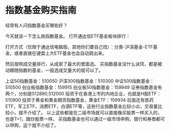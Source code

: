 # 指数基金购买指南
[指数基金购买指南]: (https://articles.zsxq.com/id_vph5ked25bw0.html)

经常有人问指数基金买哪些好？

今天就说一下怎么挑指数基金。
打开通达信ETF基金板块排行：

打开方式（仅限于通达信电脑版，其他你们要自己找）：分类-沪深基金-ETF基金。或者直接在键盘上大ETF基金也会自动跳出来。

然后按照成交量排行，从成家了最大的里面选。
买指数基金没什么诀窍，都是被动跟随指数的基金，一般选成交量大的就可以了。

上证50指数基金：510050
沪深300指数基金：510300
中证500指数基金：510500
创业板指数基金：159915
创业板50指数基金：159949
证券指数基金有两个，分别是512880,512000
投资于在香港上市的内地企业，也就是H股ETF：510900
投资于黄金和黄金期货指数基金，黄金ETF：159934
后面还有医药ETF，军工ETF，消费ETF，白酒ETF等，这些行业指数基金比较小众，交易量比较小，就不介绍了。
以上这些都是在二级市场就可以直接像买股票一样买入的，也是T+1，跟炒股票一样。
买指数基金也可以通过一级市场申购，银行和券商都可以申购，这个就不介绍了。